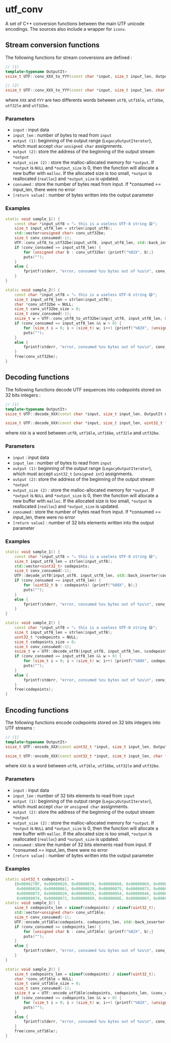 # utf_conv
A set of C++ conversion functions between the main UTF unicode encodings.
The sources also include a wrapper for `iconv`.
## Stream conversion functions
The following functions for stream conversions are defined :
```C++
// (1)
template<typename OutputIt>
ssize_t UTF::conv_XXX_to_YYY(const char *input, size_t input_len, OutputIt output, size_t *consumed);

// (2)
ssize_t UTF::conv_XXX_to_YYY(const char *input, size_t input_len, char **output, size_t *output_size, size_t *consumed);
```
where `XXX` and `YYY` are two differents words between `utf8`, `utf16le`, `utf16be`, `utf32le` and `utf32be`.

### Parameters
- `input` :  input data
- `input_len` : number of bytes to read from `input`
- `output (1)`: beginning of the output range (`LegacyOutputIterator`), which must accept `char` `unsigned char` assignments.
- `output (2)`: store the address of the beginning of the output stream `*output`
- `output_size (2)` : store the malloc-allocated memory for `*output`.
	If `*output` is `NULL` and `*output_size` is 0, then the function will allocate a new buffer with `malloc`. 
	If the allocated size is too small, `*output` is reallocated (`realloc`) and `*output_size` is updated.
- `consumed` : store the number of bytes read from input. If *consumed == input_len, there were no error
- `[return value]` : number of bytes written into the output parameter

### Examples
```C++
static void sample_1() {
    const char *input_utf8 = "✏ this is a useless UTF-8 string 😷";
    size_t input_utf8_len = strlen(input_utf8);
    std::vector<unsigned char> conv_utf32be;
    size_t conv_consumed(-1);
    UTF::conv_utf8_to_utf32be(input_utf8, input_utf8_len, std::back_inserter(conv_utf32be), &conv_consumed);
    if (conv_consumed == input_utf8_len) {
        for (unsigned char b : conv_utf32be) {printf("%02X", b);}
        puts("");
    }
    else {
        fprintf(stderr, "error, consumed %zu bytes out of %zu\n", conv_consumed, input_utf8_len);
    }
}

static void sample_2() {
    const char *input_utf8 = "✏ this is a useless UTF-8 string 😷";
    size_t input_utf8_len = strlen(input_utf8);
    char *conv_utf32be = NULL;
    size_t conv_utf32be_size = 0;
    size_t conv_consumed(-1);
    ssize_t w = UTF::conv_utf8_to_utf32be(input_utf8, input_utf8_len, &conv_utf32be, &conv_utf32be_size, &conv_consumed);
    if (conv_consumed == input_utf8_len && w > 0) {
        for (size_t i = 0; i < (size_t) w; i++) {printf("%02X", (unsigned char) (conv_utf32be[i]));}
        puts("");
    }
    else {
        fprintf(stderr, "error, consumed %zu bytes out of %zu\n", conv_consumed, input_utf8_len);
    }
    free(conv_utf32be);
}
```

## Decoding functions
The following functions decode UTF sequences into codepoints stored on 32 bits integers :
```C++
// (1)
template<typename OutputIt>
ssize_t UTF::decode_XXX(const char *input, size_t input_len, OutputIt output, size_t *consumed);

ssize_t UTF::decode_XXX(const char *input, size_t input_len, uint32_t **output, size_t *output_size, size_t *consumed);
```
where `XXX` is a word between `utf8`, `utf16le`, `utf16be`, `utf32le` and `utf32be`.

### Parameters
- `input` :  input data
- `input_len` : number of bytes to read from `input`
- `output (1)`: beginning of the output range (`LegacyOutputIterator`), which must accept `uint32_t`  (`unsigned int`) assignments.
- `output (2)`: store the address of the beginning of the output stream `*output`
- `output_size (2)` : store the malloc-allocated memory for `*output`.
	If `*output` is `NULL` and `*output_size` is 0, then the function will allocate a new buffer with `malloc`. 
	If the allocated size is too small, `*output` is reallocated (`realloc`) and `*output_size` is updated.
- `consumed` : store the number of bytes read from input. If *consumed == input_len, there were no error
- `[return value]` : number of 32 bits elements written into the output parameter

### Examples
```C++
static void sample_1() {
    const char *input_utf8 = "✏ this is a useless UTF-8 string 😷";
    size_t input_utf8_len = strlen(input_utf8);
    std::vector<uint32_t> codepoints;
    size_t conv_consumed(-1);
    UTF::decode_utf8(input_utf8, input_utf8_len, std::back_inserter(codepoints), &conv_consumed);
    if (conv_consumed == input_utf8_len) {
        for (uint32_t b : codepoints) {printf("%08X", b);}
        puts("");
    }
    else {
        fprintf(stderr, "error, consumed %zu bytes out of %zu\n", conv_consumed, input_utf8_len);
    }
}

static void sample_2() {
    const char *input_utf8 = "✏ this is a useless UTF-8 string 😷";
    size_t input_utf8_len = strlen(input_utf8);
    uint32_t *codepoints = NULL;
    size_t codepoints_size = 0;
    size_t conv_consumed(-1);
    ssize_t w = UTF::decode_utf8(input_utf8, input_utf8_len, &codepoints, &codepoints_size, &conv_consumed);
    if (conv_consumed == input_utf8_len && w > 0) {
        for (size_t i = 0; i < (size_t) w; i++) {printf("%08X", codepoints[i]);}
        puts("");
    }
    else {
        fprintf(stderr, "error, consumed %zu bytes out of %zu\n", conv_consumed, input_utf8_len);
    }
    free(codepoints);
}
```

## Encoding functions
The following functions encode codepoints stored on 32 bits integers into UTF streams :
```C++
// (1)
template<typename OutputIt>
ssize_t UTF::encode_XXX(const uint32_t *input, size_t input_len, OutputIt output, size_t *consumed);

ssize_t UTF::encode_XXX(const uint32_t *input, size_t input_len, char **output, size_t *output_size, size_t *consumed);
```
where `XXX` is a word between `utf8`, `utf16le`, `utf16be`, `utf32le` and `utf32be`.

### Parameters
- `input` :  input data
- `input_len` : number of 32 bits elements to read from `input`
- `output (1)`: beginning of the output range (`LegacyOutputIterator`), which must accept `char` or `unsigned char` assignments.
- `output (2)`: store the address of the beginning of the output stream `*output`
- `output_size (2)` : store the malloc-allocated memory for `*output`.
	If `*output` is `NULL` and `*output_size` is 0, then the function will allocate a new buffer with `malloc`. 
	If the allocated size is too small, `*output` is reallocated (`realloc`) and `*output_size` is updated.
- `consumed` : store the number of 32 bits elements read from input. If *consumed == input_len, there were no error
- `[return value]` : number of bytes written into the output parameter

### Examples
```C++
static uint32_t codepoints[] =
    {0x0000270F, 0x00000020, 0x00000074, 0x00000068, 0x00000069, 0x00000073, 0x00000020, 0x00000069, 0x00000073,
     0x00000020, 0x00000061, 0x00000020, 0x00000075, 0x00000073, 0x00000065, 0x0000006C, 0x00000065, 0x00000073,
     0x00000073, 0x00000020, 0x00000055, 0x00000054, 0x00000046, 0x0000002D, 0x00000038, 0x00000020, 0x00000073,
     0x00000074, 0x00000072, 0x00000069, 0x0000006E, 0x00000067, 0x00000020, 0x0001F637};
static void sample_1() {
    size_t codepoints_len = sizeof(codepoints) / sizeof(uint32_t);
    std::vector<unsigned char> conv_utf16le;
    size_t conv_consumed(-1);
    UTF::encode_utf16le(codepoints, codepoints_len, std::back_inserter(conv_utf16le), &conv_consumed);
    if (conv_consumed == codepoints_len) {
        for (unsigned char b : conv_utf16le) {printf("%02X", b);}
        puts("");
    }
    else {
        fprintf(stderr, "error, consumed %zu bytes out of %zu\n", conv_consumed, codepoints_len);
    }
}

static void sample_2() {
    size_t codepoints_len = sizeof(codepoints) / sizeof(uint32_t);
    char *conv_utf16le = NULL;
    size_t conv_utf16le_size = 0;
    size_t conv_consumed(-1);
    ssize_t w = UTF::encode_utf16le(codepoints, codepoints_len, &conv_utf16le, &conv_utf16le_size, &conv_consumed);
    if (conv_consumed == codepoints_len && w > 0) {
        for (size_t i = 0; i < (size_t) w; i++) {printf("%02X", (unsigned char) (conv_utf16le[i]));}
        puts("");
    }
    else {
        fprintf(stderr, "error, consumed %zu bytes out of %zu\n", conv_consumed, codepoints_len);
    }
    free(conv_utf16le);
}
```
